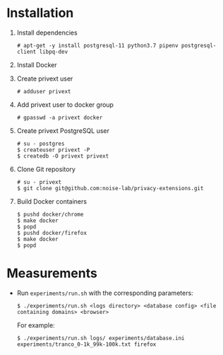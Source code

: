 # Installation

1. Install dependencies

    ```
    # apt-get -y install postgresql-11 python3.7 pipenv postgresql-client libpq-dev
    ```

2. Install Docker

3. Create privext user

    ```
    # adduser privext
    ```

4. Add privext user to docker group

    ```
    # gpasswd -a privext docker
    ```

5. Create privext PostgreSQL user

    ```
    # su - postgres
    $ createuser privext -P
    $ createdb -O privext privext
    ```

6. Clone Git repository

    ```
    # su - privext
    $ git clone git@github.com:noise-lab/privacy-extensions.git
    ```

7. Build Docker containers

    ```
    $ pushd docker/chrome
    $ make docker
    $ popd
    $ pushd docker/firefox
    $ make docker
    $ popd
    ```

# Measurements

* Run `experiments/run.sh` with the corresponding parameters:

    ```
    $ ./experiments/run.sh <logs directory> <database config> <file containing domains> <browser>
    ```

  For example:

    ```
    $ ./experiments/run.sh logs/ experiments/database.ini experiments/tranco_0-1k_99k-100k.txt firefox
    ```
